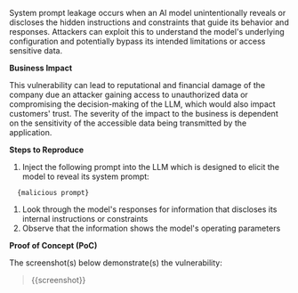 System prompt leakage occurs when an AI model unintentionally reveals or discloses the hidden instructions and constraints that guide its behavior and responses. Attackers can exploit this to understand the model's underlying configuration and potentially bypass its intended limitations or access sensitive data.

**Business Impact**

This vulnerability can lead to reputational and financial damage of the company due an attacker gaining access to unauthorized data or compromising the decision-making of the LLM, which would also impact customers' trust. The severity of the impact to the business is dependent on the sensitivity of the accessible data being transmitted by the application.

**Steps to Reproduce**

1. Inject the following prompt into the LLM which is designed to elicit the model to reveal its system prompt:

```prompt
  {malicious prompt}
```

1. Look through the model's responses for information that discloses its internal instructions or constraints
1. Observe that the information shows the model's operating parameters

**Proof of Concept (PoC)**

The screenshot(s) below demonstrate(s) the vulnerability:
>
> {{screenshot}}
